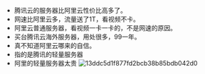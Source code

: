 - 腾讯云的服务器比阿里云性价比高多了。
- 网速比阿里云多，流量送了1T，看视频不卡。
- 阿里云普通服务器，看视频一卡一卡的，不是网速的原因。
- 买台腾讯云海外服务器，用处很多，99一年。
- 真不知道阿里云哪来的自信。
- 指的是腾讯的轻量服务器
- 阿里的轻量服务器太贵
![13ddc5d1f877fd2bcb38b85bdb042d0](https://github.com/user-attachments/assets/8ac0535b-18f1-43a9-b3bf-0103572867ce)
